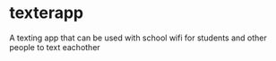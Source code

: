 # texterapp
A texting app that can be used with school wifi for students and other people to text eachother
